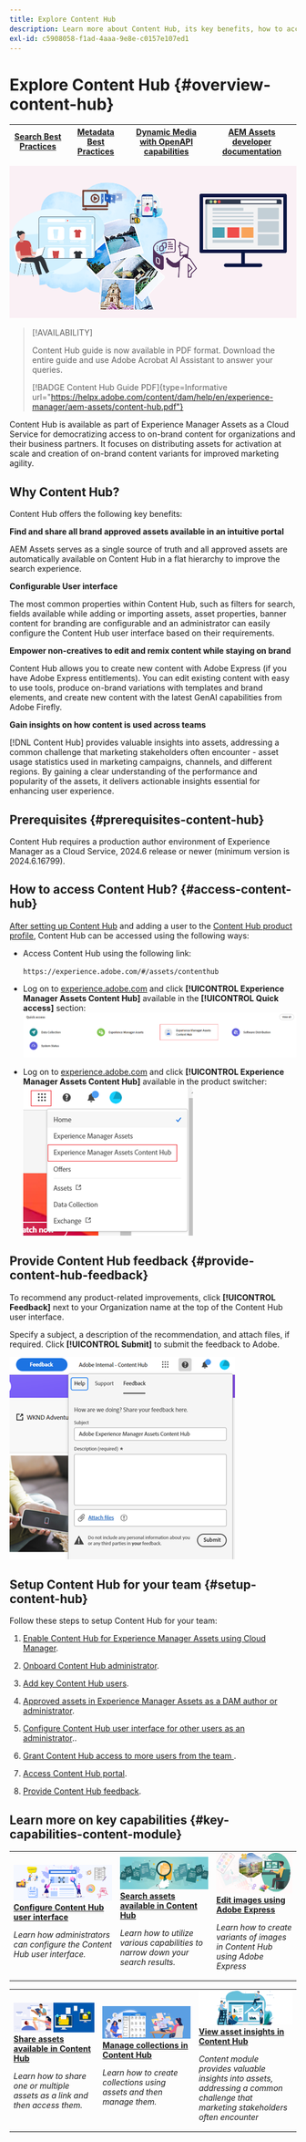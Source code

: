 ```yaml
---
title: Explore Content Hub
description: Learn more about Content Hub, its key benefits, how to access it, and how to provide feedback around the options available in Content Hub.
exl-id: c5908058-f1ad-4aaa-9e8e-c0157e107ed1
---
```

# Explore Content Hub {#overview-content-hub}

| [Search Best Practices](/help/assets/search-best-practices.md) |[Metadata Best Practices](/help/assets/metadata-best-practices.md)|[Dynamic Media with OpenAPI capabilities](/help/assets/dynamic-media-open-apis-overview.md)|[AEM Assets developer documentation](https://developer.adobe.com/experience-cloud/experience-manager-apis/)|
| ------------- | --------------------------- |----|-----|

![Content Hub overview](assets/content-hub-overview.png)

>[!AVAILABILITY]
>
>Content Hub guide is now available in PDF format. Download the entire guide and use Adobe Acrobat AI Assistant to answer your queries. 
>
>[!BADGE Content Hub Guide PDF]{type=Informative url="https://helpx.adobe.com/content/dam/help/en/experience-manager/aem-assets/content-hub.pdf"}

Content Hub is available as part of Experience Manager Assets as a Cloud Service for democratizing access to on-brand content for organizations and their business partners. It focuses on distributing assets for activation at scale and creation of on-brand content variants for improved marketing agility.

## Why Content Hub?

Content Hub offers the following key benefits:

**Find and share all brand approved assets available in an intuitive portal** 

AEM Assets serves as a single source of truth and all approved assets are automatically available on Content Hub in a flat hierarchy to improve the search experience.

**Configurable User interface**

 The most common properties within Content Hub, such as filters for search, fields available while adding or importing assets, asset properties, banner content for branding are configurable and an administrator can easily configure the Content Hub user interface based on their requirements.   

**Empower non-creatives to edit and remix content while staying on brand**

Content Hub allows you to create new content with Adobe Express (if you have Adobe Express entitlements). You can edit existing content with easy to use tools, produce on-brand variations with templates and brand elements, and create new content with the latest GenAI capabilities from Adobe Firefly.

**Gain insights on how content is used across teams**

[!DNL Content Hub] provides valuable insights into assets, addressing a common challenge that marketing stakeholders often encounter - asset usage statistics used in marketing campaigns, channels, and different regions. By gaining a clear understanding of the performance and popularity of the assets, it delivers actionable insights essential for enhancing user experience.

## Prerequisites {#prerequisites-content-hub}

Content Hub requires a production author environment of Experience Manager as a Cloud Service, 2024.6 release or newer (minimum version is 2024.6.16799).

## How to access Content Hub? {#access-content-hub}

[After setting up Content Hub](/help/assets/deploy-content-hub.md) and adding a user to the [Content Hub product profile](/help/assets/deploy-content-hub.md#content-hub-instance-product-profile), Content Hub can be accessed using the following ways:

* Access Content Hub using the following link:

   `https://experience.adobe.com/#/assets/contenthub`

* Log on to [experience.adobe.com](https://auth.services.adobe.com/en_GB/index.html?callback=https%3A%2F%2Fims-na1.adobelogin.com%2Fims%2Fadobeid%2Fexc_app%2FAdobeID%2Ftoken%3Fredirect_uri%3Dhttps%253A%252F%252Fexperience.adobe.com%252F%2523old_hash%253Dold_hash%253D%252523%25252F%2526from_ims%253Dtrue%253Fclient_id%253Dexc_app%2526api%253Dauthorize%2526scope%253Dab.manage%252Caccount_cluster.read%252Cadditional_info%252Cadditional_info.job_function%252Cadditional_info.projectedProductContext%252Cadditional_info.roles%252CAdobeID%252Cadobeio.appregistry.read%252Cadobeio_api%252Caudiencemanager_api%252Ccreative_cloud%252Cmps%252Copenid%252Corg.read%252Cpps.read%252Cread_organizations%252Cread_pc%252Cread_pc.acp%252Cread_pc.dma_tartan%252Csession%26state%3D%257B%2522jslibver%2522%253A%2522v2-v0.31.0-2-g1e8a8a8%2522%252C%2522nonce%2522%253A%25222316022399331147%2522%257D%26code_challenge_method%3Dplain%26use_ms_for_expiry%3Dtrue&client_id=exc_app&scope=ab.manage%2Caccount_cluster.read%2Cadditional_info%2Cadditional_info.job_function%2Cadditional_info.projectedProductContext%2Cadditional_info.roles%2CAdobeID%2Cadobeio.appregistry.read%2Cadobeio_api%2Caudiencemanager_api%2Ccreative_cloud%2Cmps%2Copenid%2Corg.read%2Cpps.read%2Cread_organizations%2Cread_pc%2Cread_pc.acp%2Cread_pc.dma_tartan%2Csession&state=%7B%22jslibver%22%3A%22v2-v0.31.0-2-g1e8a8a8%22%2C%22nonce%22%3A%222316022399331147%22%7D&relay=64da7fa8-cd9e-47cf-9892-7f3ef3092f8c&locale=en_GB&flow_type=token&dctx_id=v%3A2%2Cs%2Cf%2Cb8e64530-b013-11ee-a6c1-e721bdec0171&idp_flow_type=login&response_type=token&profile_filter=%7B%22findFirst%22%3Atrue%2C+%22fallbackToAA%22%3Atrue%2C+%22preferForwardProfile%22%3Atrue%2C+%22searchEntireCluster%22%3Atrue%7D%3B+isOwnedByOrg%28%2776B329395DF155D60A495E2C%40AdobeOrg%27%29&code_challenge_method=plain&redirect_uri=https%3A%2F%2Fexperience.adobe.com%2F%23old_hash%3Dold_hash%3D%2523%252F%26from_ims%3Dtrue%3Fclient_id%3Dexc_app%26api%3Dauthorize%26scope%3Dab.manage%2Caccount_cluster.read%2Cadditional_info%2Cadditional_info.job_function%2Cadditional_info.projectedProductContext%2Cadditional_info.roles%2CAdobeID%2Cadobeio.appregistry.read%2Cadobeio_api%2Caudiencemanager_api%2Ccreative_cloud%2Cmps%2Copenid%2Corg.read%2Cpps.read%2Cread_organizations%2Cread_pc%2Cread_pc.acp%2Cread_pc.dma_tartan%2Csession&use_ms_for_expiry=true#/) and click **[!UICONTROL Experience Manager Assets Content Hub]** available in the **[!UICONTROL Quick access]** section:
   ![Content Hub Access](assets/access-content-hub.png)

* Log on to [experience.adobe.com](https://auth.services.adobe.com/en_GB/index.html?callback=https%3A%2F%2Fims-na1.adobelogin.com%2Fims%2Fadobeid%2Fexc_app%2FAdobeID%2Ftoken%3Fredirect_uri%3Dhttps%253A%252F%252Fexperience.adobe.com%252F%2523old_hash%253Dold_hash%253D%252523%25252F%2526from_ims%253Dtrue%253Fclient_id%253Dexc_app%2526api%253Dauthorize%2526scope%253Dab.manage%252Caccount_cluster.read%252Cadditional_info%252Cadditional_info.job_function%252Cadditional_info.projectedProductContext%252Cadditional_info.roles%252CAdobeID%252Cadobeio.appregistry.read%252Cadobeio_api%252Caudiencemanager_api%252Ccreative_cloud%252Cmps%252Copenid%252Corg.read%252Cpps.read%252Cread_organizations%252Cread_pc%252Cread_pc.acp%252Cread_pc.dma_tartan%252Csession%26state%3D%257B%2522jslibver%2522%253A%2522v2-v0.31.0-2-g1e8a8a8%2522%252C%2522nonce%2522%253A%25222316022399331147%2522%257D%26code_challenge_method%3Dplain%26use_ms_for_expiry%3Dtrue&client_id=exc_app&scope=ab.manage%2Caccount_cluster.read%2Cadditional_info%2Cadditional_info.job_function%2Cadditional_info.projectedProductContext%2Cadditional_info.roles%2CAdobeID%2Cadobeio.appregistry.read%2Cadobeio_api%2Caudiencemanager_api%2Ccreative_cloud%2Cmps%2Copenid%2Corg.read%2Cpps.read%2Cread_organizations%2Cread_pc%2Cread_pc.acp%2Cread_pc.dma_tartan%2Csession&state=%7B%22jslibver%22%3A%22v2-v0.31.0-2-g1e8a8a8%22%2C%22nonce%22%3A%222316022399331147%22%7D&relay=64da7fa8-cd9e-47cf-9892-7f3ef3092f8c&locale=en_GB&flow_type=token&dctx_id=v%3A2%2Cs%2Cf%2Cb8e64530-b013-11ee-a6c1-e721bdec0171&idp_flow_type=login&response_type=token&profile_filter=%7B%22findFirst%22%3Atrue%2C+%22fallbackToAA%22%3Atrue%2C+%22preferForwardProfile%22%3Atrue%2C+%22searchEntireCluster%22%3Atrue%7D%3B+isOwnedByOrg%28%2776B329395DF155D60A495E2C%40AdobeOrg%27%29&code_challenge_method=plain&redirect_uri=https%3A%2F%2Fexperience.adobe.com%2F%23old_hash%3Dold_hash%3D%2523%252F%26from_ims%3Dtrue%3Fclient_id%3Dexc_app%26api%3Dauthorize%26scope%3Dab.manage%2Caccount_cluster.read%2Cadditional_info%2Cadditional_info.job_function%2Cadditional_info.projectedProductContext%2Cadditional_info.roles%2CAdobeID%2Cadobeio.appregistry.read%2Cadobeio_api%2Caudiencemanager_api%2Ccreative_cloud%2Cmps%2Copenid%2Corg.read%2Cpps.read%2Cread_organizations%2Cread_pc%2Cread_pc.acp%2Cread_pc.dma_tartan%2Csession&use_ms_for_expiry=true#/) and click **[!UICONTROL Experience Manager Assets Content Hub]** available in the product switcher:
   ![Content Hub Access method 3](assets/access-content-hub-alternate.png)



## Provide Content Hub feedback {#provide-content-hub-feedback}

To recommend any product-related improvements, click **[!UICONTROL Feedback]** next to your Organization name at the top of the Content Hub user interface.

Specify a subject, a description of the recommendation, and attach files, if required. Click **[!UICONTROL Submit]** to submit the feedback to Adobe.

![Content Hub feedback](assets/content-hub-feedback.png)

## Setup Content Hub for your team {#setup-content-hub}

Follow these steps to setup Content Hub for your team:

1. [Enable Content Hub for Experience Manager Assets using Cloud Manager](deploy-content-hub.md#enable-content-hub).

1. [Onboard Content Hub administrator](deploy-content-hub.md#onboard-content-hub-administrator).

1. [Add key Content Hub users](deploy-content-hub.md#onboard-content-hub-consumer-users).

1. [Approved assets in Experience Manager Assets as a DAM author or administrator](approve-assets.md). 

1. [Configure Content Hub user interface for other users as an administrator](configure-content-hub-ui-options.md)..

1. [Grant Content Hub access to more users from the team ](deploy-content-hub.md#onboard-content-hub-consumer-users).

1. [Access Content Hub portal](#access-content-hub).

1. [Provide Content Hub feedback](#provide-content-hub-feedback).


## Learn more on key capabilities {#key-capabilities-content-module}

<table>
<td>
   <a href="/help/assets/configure-content-hub-ui-options.md">
   <img alt="Deploy Content Hub" src="./assets/configure-assets.png" />
   </a>
   <div>
      <a href="/help/assets/configure-content-hub-ui-options.md">
      <strong>Configure Content Hub user interface</strong>
      </a>
   </div>
   <p>
      <em>Learn how administrators can configure the Content Hub user interface. </em>
   </p>
</td>


<td>
   <a href="/help/assets/search-assets-content-hub.md">
   <img alt="Search assets available in Content Hub" src="./assets/search.png" />
   </a>
   <div>
      <a href="/help/assets/search-assets-content-hub.md">
      <strong>Search assets available in Content Hub</strong>
      </a>
   </div>
   <p>
      <em>Learn how to utilize various capabilities to narrow down your search results.</em>
   </p>
</td>
<td>
   <a href="/help/assets/edit-images-content-hub.md">
   <img alt="Edit images using Adobe Express" src="./assets/edit-images-content-hub.png" />
   </a>
   <div>
      <a href="/help/assets/edit-images-content-hub.md">
      <strong>Edit images using Adobe Express</strong>
      </a>
   </div>
   <p>
      <em>Learn how to create variants of images in Content Hub using Adobe Express</em>
   </p>
</td>
</table>
<table>
<td>
   <a href="/help/assets/share-assets-content-hub.md">
   <img alt="Share assets available in Content Hub" src="./assets/share-assets-banner.png" />
   </a>
   <div>
      <a href="/help/assets/share-assets-content-hub.md">
      <strong>Share assets available in Content Hub</strong>
      </a>
   </div>
   <p>
      <em>Learn how to share one or multiple assets as a link and then access them.</em>
   </p>
</td>
<td>
   <a href="/help/assets/collections-content-hub.md">
   <img alt="Manage collections in Content Hub" src="./assets/manage-collection.png" />
   </a>
   <div>
      <a href="/help/assets/collections-content-hub.md">
      <strong>Manage collections in Content Hub</strong>
      </a>
   </div>
   <p>
      <em>Learn how to create collections using assets and then manage them.</em>
   </p>
</td>
<td>
   <a href="/help/assets/insights-content-hub.md">
   <img alt="Share assets available in Content Hub" src="./assets/asset-insights-banner.jpg" />
   </a>
   <div>
      <a href="/help/assets/insights-content-hub.md">
      <strong>View asset insights in Content Hub</strong>
      </a>
   </div>
   <p>
      <em> Content module provides valuable insights into assets, addressing a common challenge that marketing stakeholders often encounter</em>
   </p>
</td>
</table>
